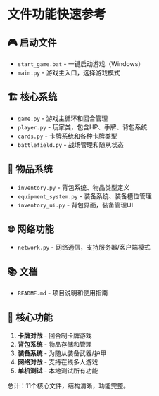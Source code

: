 # 文件功能快速参考

## 🎮 启动文件
- `start_game.bat` - 一键启动游戏（Windows）
- `main.py` - 游戏主入口，选择游戏模式

## 🏗️ 核心系统
- `game.py` - 游戏主循环和回合管理
- `player.py` - 玩家类，包含HP、手牌、背包系统
- `cards.py` - 卡牌系统和各种卡牌类型
- `battlefield.py` - 战场管理和随从状态

## 🎒 物品系统
- `inventory.py` - 背包系统、物品类型定义
- `equipment_system.py` - 装备系统、装备槽位管理
- `inventory_ui.py` - 背包界面，装备管理UI

## 🌐 网络功能  
- `network.py` - 网络通信，支持服务器/客户端模式

## 📚 文档
- `README.md` - 项目说明和使用指南

## 🎯 核心功能
1. **卡牌对战** - 回合制卡牌游戏
2. **背包系统** - 物品存储和管理
3. **装备系统** - 为随从装备武器/护甲
4. **网络对战** - 支持在线多人游戏
5. **单机测试** - 本地测试所有功能

总计：11个核心文件，结构清晰，功能完整。
